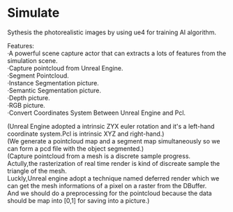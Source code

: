 # Simulate
Sythesis the photorealistic images by using ue4 for training AI algorithm.

Features:  
·A powerful scene capture actor that can extracts a lots of features from the simulation scene.  
·Capture pointcloud from Unreal Engine.  
·Segment Pointcloud.  
·Instance Segmentation picture.  
·Semantic Segmentation picture.  
·Depth picture.  
·RGB picture.  
·Convert Coordinates System Between Unreal Engine and Pcl.  



(Unreal Engine adopted a intrinsic ZYX euler rotation and it's a left-hand coordinate system.Pcl is intrinsic XYZ and right-hand.)  
(We generate a pointcloud map and a segment map simultaneously so we can form a pcd file with the object segmented.)  
(Capture pointcloud from a mesh is a discrete sample progress.  
Actully,the rasterization of real time render is kind of discreate sample the triangle of the mesh.  
Luckly,Unreal engine adopt a technique named deferred render which we can get the mesh informations of a pixel on a raster from the DBuffer.  
And we should do a preprocessing for the pointcloud because the data should be map into [0,1] for saving into a picture.)  
